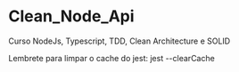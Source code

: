 # Clean_Node_Api
Curso NodeJs, Typescript, TDD, Clean Architecture e SOLID


Lembrete para limpar o cache do jest:
jest --clearCache
